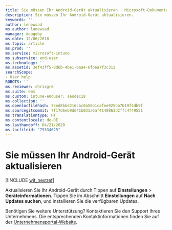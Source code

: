```yaml
---
title: Sie müssen Ihr Android-Gerät aktualisieren | Microsoft-Dokumentation
description: Sie müssen Ihr Android-Gerät aktualisieren.
keywords: ''
author: lenewsad
ms.author: lanewsad
manager: dougeby
ms.date: 12/06/2018
ms.topic: article
ms.prod: ''
ms.service: microsoft-intune
ms.subservice: end-user
ms.technology: ''
ms.assetid: 3ef43ff5-8d6b-4be1-baa4-6fb6a7f3c312
searchScope:
- User help
ROBOTS: ''
ms.reviewer: chrisgre
ms.suite: ems
ms.custom: intune-enduser; seodec18
ms.collection: ''
ms.openlocfilehash: 75ed8bbd216cbc0a58b1cafee925bb7b19f4db9f
ms.sourcegitcommit: 7f17d6eb9dd41b031a6af4148863d2ffc4f49551
ms.translationtype: HT
ms.contentlocale: de-DE
ms.lasthandoff: 04/21/2020
ms.locfileid: "79334625"
---
```

# <a name="you-need-to-update-your-android-device"></a>Sie müssen Ihr Android-Gerät aktualisieren

[!INCLUDE [wit_nextref](includes/end-user-os-update-guidance.md)]

Aktualisieren Sie Ihr Android-Gerät durch Tippen auf **Einstellungen** > **Geräteinformationen**. Tippen Sie im Abschnitt __Einstellungen__ auf __Nach Updates suchen__, und installieren Sie die verfügbaren Updates.

Benötigen Sie weitere Unterstützung? Kontaktieren Sie den Support Ihres Unternehmens. Die entsprechenden Kontaktinformationen finden Sie auf der [Unternehmensportal-Website](https://go.microsoft.com/fwlink/?linkid=2010980).
